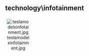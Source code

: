 ## technology\infotainment
<div class="col" style="display: inline-block; width: 16.66%; padding: 5px; box-sizing: border-box; text-align: center;">
<img src="https://media.evkx.net/multimedia/technology/infotainment/teslamodelxinfotainment_xst.jpg" class="img-thumbnail" alt="teslamodelxinfotainment.jpg">
teslamodelxinfotainment.jpg
</div>
